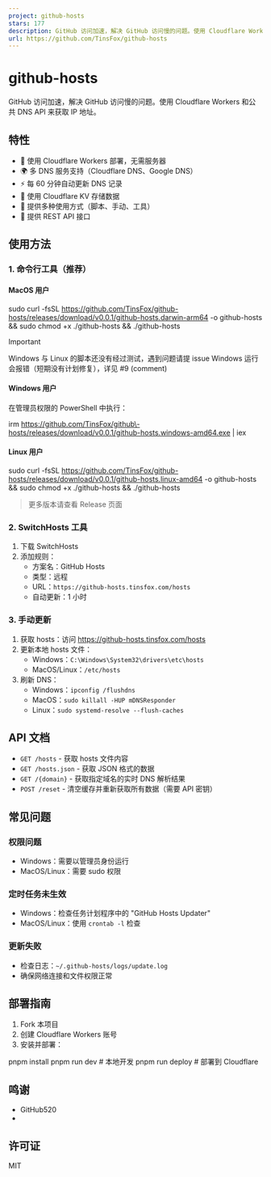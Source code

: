 ```yaml
---
project: github-hosts
stars: 177
description: GitHub 访问加速，解决 GitHub 访问慢的问题。使用 Cloudflare Workers 和公共 DNS API 来获取 IP 地址。
url: https://github.com/TinsFox/github-hosts
---
```


github-hosts
============

GitHub 访问加速，解决 GitHub 访问慢的问题。使用 Cloudflare Workers 和公共 DNS API 来获取 IP 地址。

特性
--

-   🚀 使用 Cloudflare Workers 部署，无需服务器
-   🌍 多 DNS 服务支持（Cloudflare DNS、Google DNS）
-   ⚡️ 每 60 分钟自动更新 DNS 记录
-   💾 使用 Cloudflare KV 存储数据
-   🔄 提供多种使用方式（脚本、手动、工具）
-   📡 提供 REST API 接口

使用方法
----

### 1\. 命令行工具（推荐）

#### MacOS 用户

sudo curl -fsSL https://github.com/TinsFox/github-hosts/releases/download/v0.0.1/github-hosts.darwin-arm64 -o github-hosts && sudo chmod +x ./github-hosts && ./github-hosts

Important

Windows 与 Linux 的脚本还没有经过测试，遇到问题请提 issue Windows 运行会报错（短期没有计划修复），详见 #9 (comment)

#### Windows 用户

在管理员权限的 PowerShell 中执行：

irm https://github.com/TinsFox/github\-hosts/releases/download/v0.0.1/github-hosts.windows-amd64.exe | iex

#### Linux 用户

sudo curl -fsSL https://github.com/TinsFox/github-hosts/releases/download/v0.0.1/github-hosts.linux-amd64 -o github-hosts && sudo chmod +x ./github-hosts && ./github-hosts

> 更多版本请查看 Release 页面

### 2\. SwitchHosts 工具

1.  下载 SwitchHosts
2.  添加规则：
    -   方案名：GitHub Hosts
    -   类型：远程
    -   URL：`https://github-hosts.tinsfox.com/hosts`
    -   自动更新：1 小时

### 3\. 手动更新

1.  获取 hosts：访问 https://github-hosts.tinsfox.com/hosts
2.  更新本地 hosts 文件：
    -   Windows：`C:\Windows\System32\drivers\etc\hosts`
    -   MacOS/Linux：`/etc/hosts`
3.  刷新 DNS：
    -   Windows：`ipconfig /flushdns`
    -   MacOS：`sudo killall -HUP mDNSResponder`
    -   Linux：`sudo systemd-resolve --flush-caches`

API 文档
------

-   `GET /hosts` - 获取 hosts 文件内容
-   `GET /hosts.json` - 获取 JSON 格式的数据
-   `GET /{domain}` - 获取指定域名的实时 DNS 解析结果
-   `POST /reset` - 清空缓存并重新获取所有数据（需要 API 密钥）

常见问题
----

### 权限问题

-   Windows：需要以管理员身份运行
-   MacOS/Linux：需要 sudo 权限

### 定时任务未生效

-   Windows：检查任务计划程序中的 "GitHub Hosts Updater"
-   MacOS/Linux：使用 `crontab -l` 检查

### 更新失败

-   检查日志：`~/.github-hosts/logs/update.log`
-   确保网络连接和文件权限正常

部署指南
----

1.  Fork 本项目
2.  创建 Cloudflare Workers 账号
3.  安装并部署：

pnpm install
pnpm run dev    # 本地开发
pnpm run deploy # 部署到 Cloudflare

鸣谢
--

-   GitHub520
-   

许可证
---

MIT
